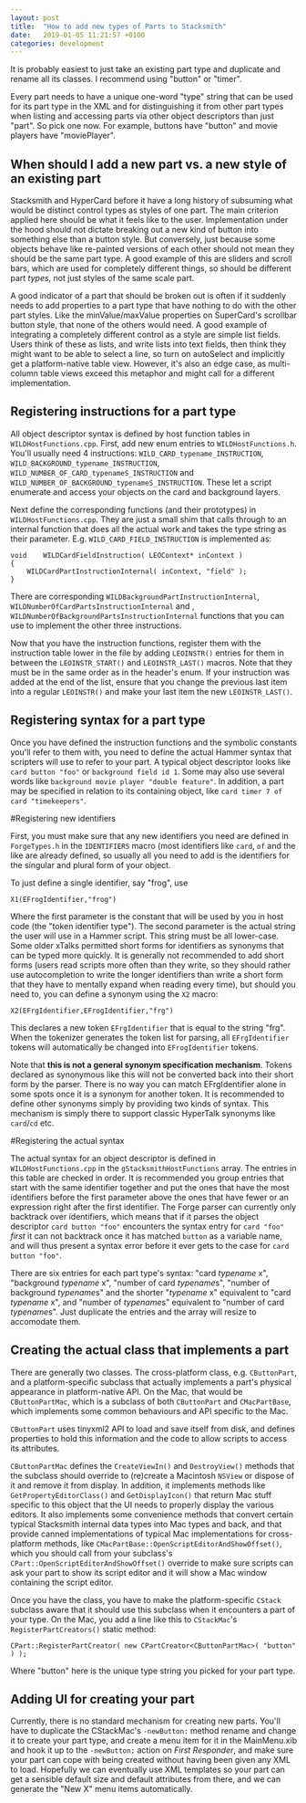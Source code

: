 ```yaml
---
layout: post
title:  "How to add new types of Parts to Stacksmith"
date:   2019-01-05 11:21:57 +0100
categories: development
---
```

It is probably easiest to just take an existing part type and duplicate and rename all its classes. I recommend using "button" or "timer".

Every part needs to have a unique one-word "type" string that can be used for its part type in the XML and for distinguishing it from other part types when listing and accessing parts via other object descriptors than just "part". So pick one now. For example, buttons have "button" and movie players have "moviePlayer".

When should I add a new part vs. a new style of an existing part
----------------------------------------------------------------

Stacksmith and HyperCard before it have a long history of subsuming what would be distinct control types as styles of one part. The main criterion applied here should be what it feels like to the user. Implementation under the hood should not dictate breaking out a new kind of button into something else than a button style. But conversely, just because some objects behave like re-painted versions of each other should not mean they should be the same part type. A good example of this are sliders and scroll bars, which are used for completely different things, so should be different part *types*, not just styles of the same scale part.

A good indicator of a part that should be broken out is often if it suddenly needs to add properties to a part type that have nothing to do with the other part styles. Like the minValue/maxValue properties on SuperCard's scrollbar button style, that none of the others would need. A good example of integrating a completely different control as a style are simple list fields. Users think of these as lists, and write lists into text fields, then think they might want to be able to select a line, so turn on autoSelect and implicitly get a platform-native table view. However, it's also an edge case, as multi-column table views exceed this metaphor and might call for a different implementation.

Registering instructions for a part type
----------------------------------------

All object descriptor syntax is defined by host function tables in `WILDHostFunctions.cpp`. First, add new enum entries to `WILDHostFunctions.h`. You'll usually need 4 instructions: `WILD_CARD_typename_INSTRUCTION`, `WILD_BACKGROUND_typename_INSTRUCTION`, `WILD_NUMBER_OF_CARD_typenameS_INSTRUCTION` and `WILD_NUMBER_OF_BACKGROUND_typenameS_INSTRUCTION`. These let a script enumerate and access your objects on the card and background layers.

Next define the corresponding functions (and their prototypes) in `WILDHostFunctions.cpp`. They are just a small shim that calls through to an internal function that does all the actual work and takes the type string as their parameter. E.g. `WILD_CARD_FIELD_INSTRUCTION` is implemented as:

	void	WILDCardFieldInstruction( LEOContext* inContext )
	{
		WILDCardPartInstructionInternal( inContext, "field" );
	}

There are corresponding `WILDBackgroundPartInstructionInternal`, `WILDNumberOfCardPartsInstructionInternal` and , `WILDNumberOfBackgroundPartsInstructionInternal` functions that you can use to implement the other three instructions.

Now that you have the instruction functions, register them with the instruction table lower in the file by adding `LEOINSTR()` entries for them in between the `LEOINSTR_START()` and `LEOINSTR_LAST()` macros. Note that they must be in the same order as in the header's enum. If your instruction was added at the end of the list, ensure that you change the previous last item into a regular `LEOINSTR()` and make your last item the new `LEOINSTR_LAST()`.

Registering syntax for a part type
----------------------------------

Once you have defined the instruction functions and the symbolic constants you'll refer to them with, you need to define the actual Hammer syntax that scripters will use to refer to your part. A typical object descriptor looks like `card button "foo"` or `background field id 1`. Some may also use several words like `background movie player "double feature"`. In addition, a part may be specified in relation to its containing object, like `card timer 7 of card "timekeepers"`.

#Registering new identifiers

First, you must make sure that any new identifiers you need are defined in `ForgeTypes.h` in the `IDENTIFIERS` macro (most identifiers like `card`, `of` and the like are already defined, so usually all you need to add is the identifiers for the singular and plural form of your object.

To just define a single identifier, say "frog", use

	X1(EFrogIdentifier,"frog")

Where the first parameter is the constant that will be used by you in host code (the "token identifier type"). The second parameter is the actual string the user will use in a Hammer script. This string must be all lower-case. Some older xTalks permitted short forms for identifiers as synonyms that can be typed more quickly. It is generally not recommended to add short forms (users read scripts more often than they write, so they should rather use autocompletion to write the longer identifiers than write a short form that they have to mentally expand when reading every time), but should you need to, you can define a synonym using the `X2` macro:

	X2(EFrgIdentifier,EFrogIdentifier,"frg")

This declares a new token `EFrgIdentifier` that is equal to the string "frg". When the tokenizer generates the token list for parsing, all `EFrgIdentifier` tokens will automatically be changed into `EFrogIdentifier` tokens.

Note that **this is not a general synonym specification mechanism**. Tokens declared as synonymous like this will not be converted back into their short form by the parser. There is no way you can match EFrgIdentifier alone in some spots once it is a synonym for another token. It is recommended to define other synonyms simply by providing two kinds of syntax. This mechanism is simply there to support classic HyperTalk synonyms like `card`/`cd` etc.

#Registering the actual syntax

The actual syntax for an object descriptor is defined in `WILDHostFunctions.cpp` in the `gStacksmithHostFunctions` array. The entries in this table are checked in order. It is recommended you group entries that start with the same identifier together and put the ones that have the most identifiers before the first parameter above the ones that have fewer or an expression right after the first identifier. The Forge parser can currently only backtrack over identifiers, which means that if it parses the object descriptor `card button "foo"` encounters the syntax entry for `card "foo"` *first* it can not backtrack once it has matched `button` as a variable name, and will thus present a syntax error before it ever gets to the case for `card button "foo"`.

There are six entries for each part type's syntax: "card *typename* x", "background *typename* x", "number of card *typename*s", "number of background *typename*s" and the shorter "*typename* x" equivalent to "card *typename* x", and "number of *typename*s" equivalent to "number of card *typename*s". Just duplicate the entries and the array will resize to accomodate them.

Creating the actual class that implements a part
------------------------------------------------

There are generally two classes. The cross-platform class, e.g. `CButtonPart`, and a platform-specific subclass that actually implements a part's physical appearance in platform-native API. On the Mac, that would be `CButtonPartMac`, which is a subclass of both `CButtonPart` and `CMacPartBase`, which implements some common behaviours and API specific to the Mac.

`CButtonPart` uses tinyxml2 API to load and save itself from disk, and defines properties to hold this information and the code to allow scripts to access its attributes.

`CButtonPartMac` defines the `CreateViewIn()` and `DestroyView()` methods that the subclass should override to (re)create a Macintosh `NSView` or dispose of it and remove it from display. In addition, it implements methods like `GetPropertyEditorClass()` and `GetDisplayIcon()` that return Mac stuff specific to this object that the UI needs to properly display the various editors. It also implements some convenience methods that convert certain typical Stacksmith internal data types into Mac types and back, and that provide canned implementations of typical Mac implementations for cross-platform methods, like `CMacPartBase::OpenScriptEditorAndShowOffset()`, which you should call from your subclass's `CPart::OpenScriptEditorAndShowOffset()` override to make sure scripts can ask your part to show its script editor and it will show a Mac window containing the script editor.

Once you have the class, you have to make the platform-specific `CStack` subclass aware that it should use this subclass when it encounters a part of your type. On the Mac, you add a line like this to `CStackMac`'s `RegisterPartCreators()` static method:

	CPart::RegisterPartCreator( new CPartCreator<CButtonPartMac>( "button" ) );

Where "button" here is the unique type string you picked for your part type.

Adding UI for creating your part
--------------------------------

Currently, there is no standard mechanism for creating new parts. You'll have to duplicate the CStackMac's `-newButton:` method rename and change it to create your part type, and create a menu item for it in the MainMenu.xib and hook it up to the `-newButton:` action on *First Responder*, and make sure your part can cope with being created without having been given any XML to load. Hopefully we can eventually use XML templates so your part can get a sensible default size and default attributes from there, and we can generate the "New X" menu items automatically.
